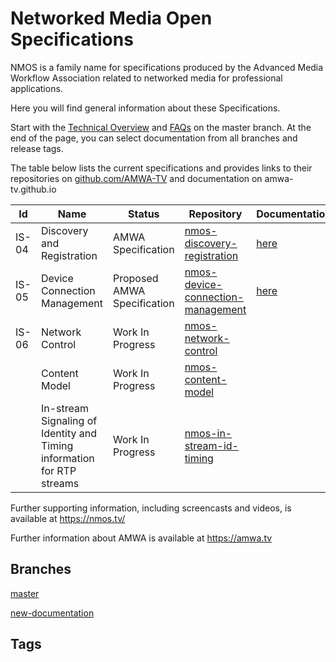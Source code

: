 # Networked Media Open Specifications

NMOS is a family name for specifications produced by the Advanced Media Workflow Association related to networked media for professional applications.

Here you will find general information about these Specifications. 
  
Start with the [Technical Overview](branches/master/NMOS%20Technical%20Overview.html) and [FAQs](branches/master/FAQs.html) on the master branch. At the end of the page, you can select documentation from all branches and release tags.


The table below lists the current specifications and provides links to their repositories  on [github.com/AMWA-TV](https://github.com/AMWA-TV/) and documentation on amwa-tv.github.io


Id | Name  | Status  | Repository  | Documentation
--|---|---|---|--
IS-04 | Discovery and Registration | AMWA Specification  | [nmos-discovery-registration](https://github.com/AMWA-TV/nmos-discovery-registration)  |  [here](https://amwa-tv.github.io/nmos-discovery-registration)
IS-05 | Device Connection Management  | Proposed AMWA Specification  | [nmos-device-connection-management](https://github.com/AMWA-TV/nmos-device-connection-management)  |  [here](https://amwa-tv.github.io/nmos-device-connection-management)
IS-06 | Network Control | Work In Progress  |  [nmos-network-control](https://github.com/AMWA-TV/nmos-network-control) |  
      | Content Model   | Work In Progress  | [nmos-content-model](https://github.com/AMWA-TV/nmos-content-model) |  
      | In-stream Signaling of Identity and Timing information for RTP streams  | Work In Progress  | [nmos-in-stream-id-timing](https://github.com/AMWA-TV/nmos-in-stream-id-timing)  |  

Further supporting information, including screencasts and videos, is available at https://nmos.tv/

Further information about AMWA is available at https://amwa.tv
## Branches

[master](branches/master)

[new-documentation](branches/new-documentation)

## Tags

